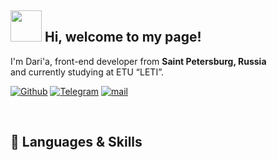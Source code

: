 ## <img src="https://media.giphy.com/media/VgCDAzcKvsR6OM0uWg/giphy.gif" width="50"> Hi, welcome to my page!

I'm Dari'a, front-end developer from <b>Saint Petersburg, Russia</b> 
<br/>and currently studying at ETU “LETI”.
<br/>


<p>
  <a href="https://github.com/EcuaDora" target="_blank"><img alt="Github" src="https://img.shields.io/badge/GitHub-%2312100E.svg?&style=for-the-badge&logo=Github&logoColor=white"/></a> 
  <a href="https://t.me/sense_of_sadness" target="_blank"><img alt="Telegram" src="https://img.shields.io/badge/telegram-%231DA1F2.svg?&style=for-the-badge&logo=telegram&logoColor=white"/></a> 
   <a href="mailto: sidorinadasha14.12@gmail.com" target="_blank"><img alt="mail" src="https://img.shields.io/badge/gmail-D14836?&style=for-the-badge&logo=gmail&logoColor=white" /></a>
  
</p>
<br/>

## 🔧 Languages & Skills
<p>
   
  
  
  </p>
<br/>
<br/>



